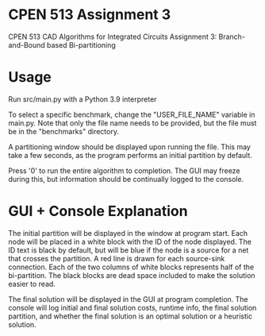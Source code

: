# CPEN 513 Assignment 3
CPEN 513 CAD Algorithms for Integrated Circuits Assignment 3: Branch-and-Bound based Bi-partitioning

# Usage
Run src/main.py with a Python 3.9 interpreter

To select a specific benchmark, change the "USER_FILE_NAME" variable in main.py. Note that only the 
file name needs to be provided, but the file must be in the "benchmarks" directory.

A partitioning window should be displayed upon running the file. This may take a few seconds,
as the program performs an initial partition by default. 

Press '0' to run the entire algorithm to completion. The GUI may freeze during this,
but information should be continually logged to the console.

# GUI + Console Explanation
The initial partition will be displayed in the window at program start.
Each node will be placed in a white block with the ID of the node displayed. The ID text is black by default, 
but will be blue if the node is a source for a net that crosses the partition. A red line
is drawn for each source-sink connection. Each of the two columns of white blocks 
represents half of the bi-partition.
The black blocks are dead space included to make the solution easier to read.

The final solution will be displayed in the GUI at program completion. The console will log initial and final solution costs, 
runtime info, the final solution partition, and whether the final solution is an optimal solution or a heuristic solution.
